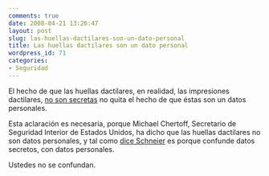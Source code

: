 ```yaml
---
comments: true
date: 2008-04-21 13:26:47
layout: post
slug: las-huellas-dactilares-son-un-dato-personal
title: Las huellas dactilares son un dato personal
wordpress_id: 71
categories:
- Seguridad
---
```


El hecho de que las huellas dactilares, en realidad, las impresiones dactilares, [no son secretas](/2008/04/la_huella_del_ministro.html) no quita el hecho de que éstas son un datos personales.

Esta aclaración es necesaria, porque Michael Chertoff, Secretario de Seguridad Interior de Estados Unidos, ha dicho que las huellas dactilares no son datos personales, y tal como [dice Schneier](http://www.schneier.com/blog/archives/2008/04/chertoff_says_f.html) es porque confunde datos secretos, con datos personales.

Ustedes no se confundan.

  




